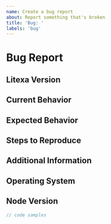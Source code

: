 ```yaml
---
name: Create a bug report
about: Report something that's broken
title: 'Bug: '
labels: 'bug'
---
```


# Bug Report

## Litexa Version

## Current Behavior

## Expected Behavior

## Steps to Reproduce

## Additional Information

<!-- Any additional useful information goes here -->
## Operating System

## Node Version

```javascript
// code samples
```
